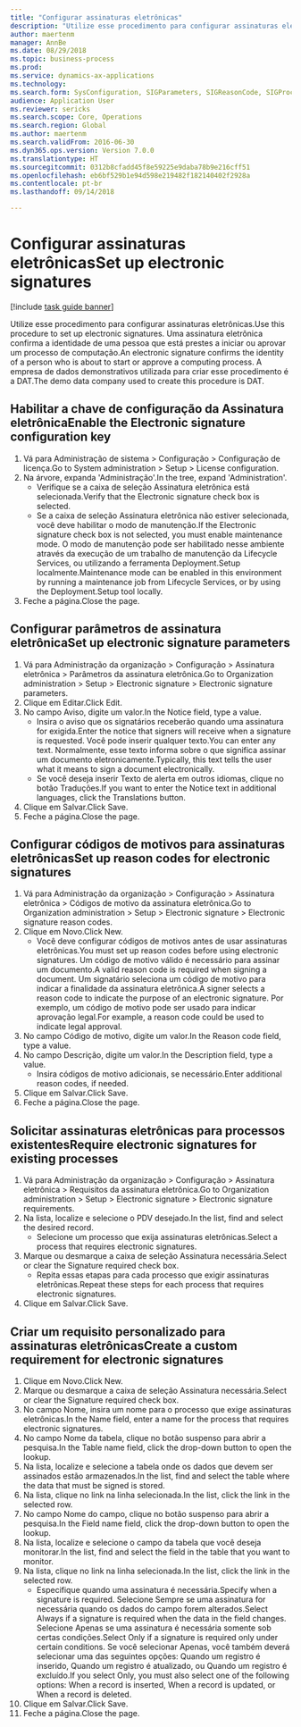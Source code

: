 ```yaml
--- 
title: "Configurar assinaturas eletrônicas"
description: "Utilize esse procedimento para configurar assinaturas eletrônicas."
author: maertenm
manager: AnnBe
ms.date: 08/29/2018
ms.topic: business-process
ms.prod: 
ms.service: dynamics-ax-applications
ms.technology: 
ms.search.form: SysConfiguration, SIGParameters, SIGReasonCode, SIGProcSetup
audience: Application User
ms.reviewer: sericks
ms.search.scope: Core, Operations
ms.search.region: Global
ms.author: maertenm
ms.search.validFrom: 2016-06-30
ms.dyn365.ops.version: Version 7.0.0
ms.translationtype: HT
ms.sourcegitcommit: 0312b8cfadd45f8e59225e9daba78b9e216cff51
ms.openlocfilehash: eb6bf529b1e94d598e219482f182140402f2928a
ms.contentlocale: pt-br
ms.lasthandoff: 09/14/2018

---
```

# <a name="set-up-electronic-signatures"></a><span data-ttu-id="bec72-103">Configurar assinaturas eletrônicas</span><span class="sxs-lookup"><span data-stu-id="bec72-103">Set up electronic signatures</span></span>

[!include [task guide banner](../../includes/task-guide-banner.md)]

<span data-ttu-id="bec72-104">Utilize esse procedimento para configurar assinaturas eletrônicas.</span><span class="sxs-lookup"><span data-stu-id="bec72-104">Use this procedure to set up electronic signatures.</span></span> <span data-ttu-id="bec72-105">Uma assinatura eletrônica confirma a identidade de uma pessoa que está prestes a iniciar ou aprovar um processo de computação.</span><span class="sxs-lookup"><span data-stu-id="bec72-105">An electronic signature confirms the identity of a person who is about to start or approve a computing process.</span></span> <span data-ttu-id="bec72-106">A empresa de dados demonstrativos utilizada para criar esse procedimento é a DAT.</span><span class="sxs-lookup"><span data-stu-id="bec72-106">The demo data company used to create this procedure is DAT.</span></span>


## <a name="enable-the-electronic-signature-configuration-key"></a><span data-ttu-id="bec72-107">Habilitar a chave de configuração da Assinatura eletrônica</span><span class="sxs-lookup"><span data-stu-id="bec72-107">Enable the Electronic signature configuration key</span></span>
1. <span data-ttu-id="bec72-108">Vá para Administração de sistema > Configuração > Configuração de licença.</span><span class="sxs-lookup"><span data-stu-id="bec72-108">Go to System administration > Setup > License configuration.</span></span>
2. <span data-ttu-id="bec72-109">Na árvore, expanda 'Administração'.</span><span class="sxs-lookup"><span data-stu-id="bec72-109">In the tree, expand 'Administration'.</span></span>
    * <span data-ttu-id="bec72-110">Verifique se a caixa de seleção Assinatura eletrônica está selecionada.</span><span class="sxs-lookup"><span data-stu-id="bec72-110">Verify that the Electronic signature check box is selected.</span></span>  
    * <span data-ttu-id="bec72-111">Se a caixa de seleção Assinatura eletrônica não estiver selecionada, você deve habilitar o modo de manutenção.</span><span class="sxs-lookup"><span data-stu-id="bec72-111">If the Electronic signature check box is not selected, you must enable maintenance mode.</span></span> <span data-ttu-id="bec72-112">O modo de manutenção pode ser habilitado nesse ambiente através da execução de um trabalho de manutenção da Lifecycle Services, ou utilizando a ferramenta Deployment.Setup localmente.</span><span class="sxs-lookup"><span data-stu-id="bec72-112">Maintenance mode can be enabled in this environment by running a maintenance job from Lifecycle Services, or by using the Deployment.Setup tool locally.</span></span>  
3. <span data-ttu-id="bec72-113">Feche a página.</span><span class="sxs-lookup"><span data-stu-id="bec72-113">Close the page.</span></span>

## <a name="set-up-electronic-signature-parameters"></a><span data-ttu-id="bec72-114">Configurar parâmetros de assinatura eletrônica</span><span class="sxs-lookup"><span data-stu-id="bec72-114">Set up electronic signature parameters</span></span>
1. <span data-ttu-id="bec72-115">Vá para Administração da organização > Configuração > Assinatura eletrônica > Parâmetros da assinatura eletrônica.</span><span class="sxs-lookup"><span data-stu-id="bec72-115">Go to Organization administration > Setup > Electronic signature > Electronic signature parameters.</span></span>
2. <span data-ttu-id="bec72-116">Clique em Editar.</span><span class="sxs-lookup"><span data-stu-id="bec72-116">Click Edit.</span></span>
3. <span data-ttu-id="bec72-117">No campo Aviso, digite um valor.</span><span class="sxs-lookup"><span data-stu-id="bec72-117">In the Notice field, type a value.</span></span>
    * <span data-ttu-id="bec72-118">Insira o aviso que os signatários receberão quando uma assinatura for exigida.</span><span class="sxs-lookup"><span data-stu-id="bec72-118">Enter the notice that signers will receive when a signature is requested.</span></span> <span data-ttu-id="bec72-119">Você pode inserir qualquer texto.</span><span class="sxs-lookup"><span data-stu-id="bec72-119">You can enter any text.</span></span> <span data-ttu-id="bec72-120">Normalmente, esse texto informa sobre o que significa assinar um documento eletronicamente.</span><span class="sxs-lookup"><span data-stu-id="bec72-120">Typically, this text tells the user what it means to sign a document electronically.</span></span>  
    * <span data-ttu-id="bec72-121">Se você deseja inserir Texto de alerta em outros idiomas, clique no botão Traduções.</span><span class="sxs-lookup"><span data-stu-id="bec72-121">If you want to enter the Notice text in additional languages, click the Translations button.</span></span>  
4. <span data-ttu-id="bec72-122">Clique em Salvar.</span><span class="sxs-lookup"><span data-stu-id="bec72-122">Click Save.</span></span>
5. <span data-ttu-id="bec72-123">Feche a página.</span><span class="sxs-lookup"><span data-stu-id="bec72-123">Close the page.</span></span>

## <a name="set-up-reason-codes-for-electronic-signatures"></a><span data-ttu-id="bec72-124">Configurar códigos de motivos para assinaturas eletrônicas</span><span class="sxs-lookup"><span data-stu-id="bec72-124">Set up reason codes for electronic signatures</span></span>
1. <span data-ttu-id="bec72-125">Vá para Administração da organização > Configuração > Assinatura eletrônica > Códigos de motivo da assinatura eletrônica.</span><span class="sxs-lookup"><span data-stu-id="bec72-125">Go to Organization administration > Setup > Electronic signature > Electronic signature reason codes.</span></span>
2. <span data-ttu-id="bec72-126">Clique em Novo.</span><span class="sxs-lookup"><span data-stu-id="bec72-126">Click New.</span></span>
    * <span data-ttu-id="bec72-127">Você deve configurar códigos de motivos antes de usar assinaturas eletrônicas.</span><span class="sxs-lookup"><span data-stu-id="bec72-127">You must set up reason codes before using electronic signatures.</span></span> <span data-ttu-id="bec72-128">Um código de motivo válido é necessário para assinar um documento.</span><span class="sxs-lookup"><span data-stu-id="bec72-128">A valid reason code is required when signing a document.</span></span>     <span data-ttu-id="bec72-129">Um signatário seleciona um código de motivo para indicar a finalidade da assinatura eletrônica.</span><span class="sxs-lookup"><span data-stu-id="bec72-129">A signer selects a reason code to indicate the purpose of an electronic signature.</span></span> <span data-ttu-id="bec72-130">Por exemplo, um código de motivo pode ser usado para indicar aprovação legal.</span><span class="sxs-lookup"><span data-stu-id="bec72-130">For example, a reason code could be used to indicate legal approval.</span></span>  
3. <span data-ttu-id="bec72-131">No campo Código de motivo, digite um valor.</span><span class="sxs-lookup"><span data-stu-id="bec72-131">In the Reason code field, type a value.</span></span>
4. <span data-ttu-id="bec72-132">No campo Descrição, digite um valor.</span><span class="sxs-lookup"><span data-stu-id="bec72-132">In the Description field, type a value.</span></span>
    * <span data-ttu-id="bec72-133">Insira códigos de motivo adicionais, se necessário.</span><span class="sxs-lookup"><span data-stu-id="bec72-133">Enter additional reason codes, if needed.</span></span>  
5. <span data-ttu-id="bec72-134">Clique em Salvar.</span><span class="sxs-lookup"><span data-stu-id="bec72-134">Click Save.</span></span>
6. <span data-ttu-id="bec72-135">Feche a página.</span><span class="sxs-lookup"><span data-stu-id="bec72-135">Close the page.</span></span>

## <a name="require-electronic-signatures-for-existing-processes"></a><span data-ttu-id="bec72-136">Solicitar assinaturas eletrônicas para processos existentes</span><span class="sxs-lookup"><span data-stu-id="bec72-136">Require electronic signatures for existing processes</span></span>
1. <span data-ttu-id="bec72-137">Vá para Administração da organização > Configuração > Assinatura eletrônica > Requisitos da assinatura eletrônica.</span><span class="sxs-lookup"><span data-stu-id="bec72-137">Go to Organization administration > Setup > Electronic signature > Electronic signature requirements.</span></span>
2. <span data-ttu-id="bec72-138">Na lista, localize e selecione o PDV desejado.</span><span class="sxs-lookup"><span data-stu-id="bec72-138">In the list, find and select the desired record.</span></span>
    * <span data-ttu-id="bec72-139">Selecione um processo que exija assinaturas eletrônicas.</span><span class="sxs-lookup"><span data-stu-id="bec72-139">Select a process that requires electronic signatures.</span></span>  
3. <span data-ttu-id="bec72-140">Marque ou desmarque a caixa de seleção Assinatura necessária.</span><span class="sxs-lookup"><span data-stu-id="bec72-140">Select or clear the Signature required check box.</span></span>
    * <span data-ttu-id="bec72-141">Repita essas etapas para cada processo que exigir assinaturas eletrônicas.</span><span class="sxs-lookup"><span data-stu-id="bec72-141">Repeat these steps for each process that requires electronic signatures.</span></span>  
4. <span data-ttu-id="bec72-142">Clique em Salvar.</span><span class="sxs-lookup"><span data-stu-id="bec72-142">Click Save.</span></span>

## <a name="create-a-custom-requirement-for-electronic-signatures"></a><span data-ttu-id="bec72-143">Criar um requisito personalizado para assinaturas eletrônicas</span><span class="sxs-lookup"><span data-stu-id="bec72-143">Create a custom requirement for electronic signatures</span></span>
1. <span data-ttu-id="bec72-144">Clique em Novo.</span><span class="sxs-lookup"><span data-stu-id="bec72-144">Click New.</span></span>
2. <span data-ttu-id="bec72-145">Marque ou desmarque a caixa de seleção Assinatura necessária.</span><span class="sxs-lookup"><span data-stu-id="bec72-145">Select or clear the Signature required check box.</span></span>
3. <span data-ttu-id="bec72-146">No campo Nome, insira um nome para o processo que exige assinaturas eletrônicas.</span><span class="sxs-lookup"><span data-stu-id="bec72-146">In the Name field, enter a name for the process that requires electronic signatures.</span></span>
4. <span data-ttu-id="bec72-147">No campo Nome da tabela, clique no botão suspenso para abrir a pesquisa.</span><span class="sxs-lookup"><span data-stu-id="bec72-147">In the Table name field, click the drop-down button to open the lookup.</span></span>
5. <span data-ttu-id="bec72-148">Na lista, localize e selecione a tabela onde os dados que devem ser assinados estão armazenados.</span><span class="sxs-lookup"><span data-stu-id="bec72-148">In the list, find and select the table where the data that must be signed is stored.</span></span>
6. <span data-ttu-id="bec72-149">Na lista, clique no link na linha selecionada.</span><span class="sxs-lookup"><span data-stu-id="bec72-149">In the list, click the link in the selected row.</span></span>
7. <span data-ttu-id="bec72-150">No campo Nome do campo, clique no botão suspenso para abrir a pesquisa.</span><span class="sxs-lookup"><span data-stu-id="bec72-150">In the Field name field, click the drop-down button to open the lookup.</span></span>
8. <span data-ttu-id="bec72-151">Na lista, localize e selecione o campo da tabela que você deseja monitorar.</span><span class="sxs-lookup"><span data-stu-id="bec72-151">In the list, find and select the field in the table that you want to monitor.</span></span>
9. <span data-ttu-id="bec72-152">Na lista, clique no link na linha selecionada.</span><span class="sxs-lookup"><span data-stu-id="bec72-152">In the list, click the link in the selected row.</span></span>
    * <span data-ttu-id="bec72-153">Especifique quando uma assinatura é necessária.</span><span class="sxs-lookup"><span data-stu-id="bec72-153">Specify when a signature is required.</span></span>     <span data-ttu-id="bec72-154">Selecione Sempre se uma assinatura for necessária quando os dados do campo forem alterados.</span><span class="sxs-lookup"><span data-stu-id="bec72-154">Select Always if a signature is required when the data in the field changes.</span></span>     <span data-ttu-id="bec72-155">Selecione Apenas se uma assinatura é necessária somente sob certas condições.</span><span class="sxs-lookup"><span data-stu-id="bec72-155">Select Only if a signature is required only under certain conditions.</span></span> <span data-ttu-id="bec72-156">Se você selecionar Apenas, você também deverá selecionar uma das seguintes opções: Quando um registro é inserido, Quando um registro é atualizado, ou Quando um registro é excluído.</span><span class="sxs-lookup"><span data-stu-id="bec72-156">If you select Only, you must also select one of the following options: When a record is inserted, When a record is updated, or When a record is deleted.</span></span>  
10. <span data-ttu-id="bec72-157">Clique em Salvar.</span><span class="sxs-lookup"><span data-stu-id="bec72-157">Click Save.</span></span>
11. <span data-ttu-id="bec72-158">Feche a página.</span><span class="sxs-lookup"><span data-stu-id="bec72-158">Close the page.</span></span>


